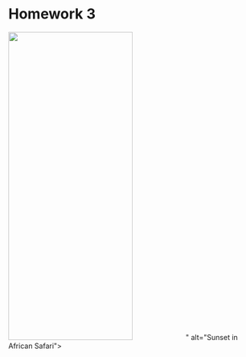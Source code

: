 <h1>Homework 3</h1>

<p>
<img src="URL<img style="-webkit-user-select: none;margin: auto;cursor: zoom-in;" src="https://www.tanzania-expeditions.com/wp-content/uploads/2014/05/africa-wildlife-giraffes-trees-sky-photo.jpg" width="70%" height="613">" alt="Sunset in African Safari">
</p>
